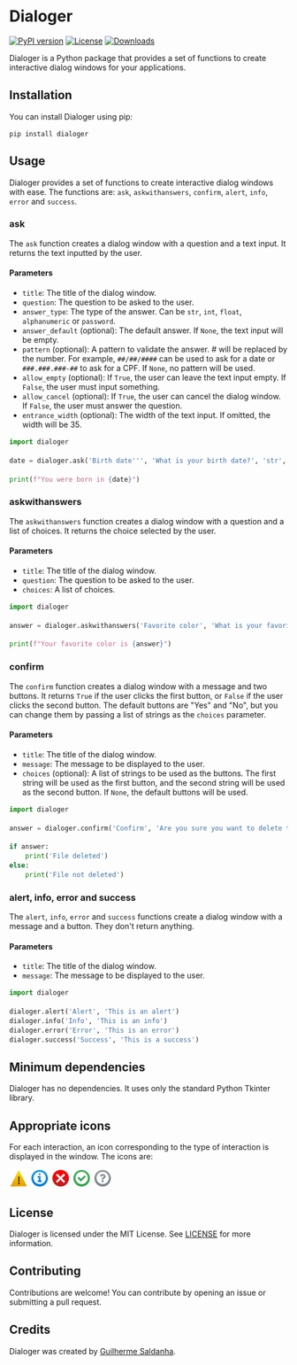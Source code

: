 # Dialoger

[![PyPI version](https://img.shields.io/pypi/v/dialoger)](https://pypi.org/project/dialoger/) [![License](https://img.shields.io/github/license/guisaldanha/dialoger)](LICENSE) [![Downloads](https://img.shields.io/pypi/dm/dialoger)](https://img.shields.io/pypi/dm/dialoger)

Dialoger is a Python package that provides a set of functions to create interactive dialog windows for your applications.

## Installation

You can install Dialoger using pip:

```shell
pip install dialoger
```

## Usage

Dialoger provides a set of functions to create interactive dialog windows with ease. The functions are: `ask`, `askwithanswers`, `confirm`, `alert`, `info`, `error` and `success`.

### ask

The `ask` function creates a dialog window with a question and a text input. It returns the text inputted by the user.

#### Parameters

- `title`: The title of the dialog window.
- `question`: The question to be asked to the user.
- `answer_type`: The type of the answer. Can be `str`, `int`, `float`, `alphanumeric` or `password`.
- `answer_default` (optional): The default answer. If `None`, the text input will be empty.
- `pattern` (optional): A pattern to validate the answer. # will be replaced by the number. For example, `##/##/####` can be used to ask for a date or `###.###.###-##` to ask for a CPF. If `None`, no pattern will be used.
- `allow_empty` (optional): If `True`, the user can leave the text input empty. If `False`, the user must input something.
- `allow_cancel` (optional): If `True`, the user can cancel the dialog window. If `False`, the user must answer the question.
- `entrance_width` (optional): The width of the text input. If omitted, the width will be 35.

```python
import dialoger

date = dialoger.ask('Birth date''', 'What is your birth date?', 'str', pattern='##/##/####', allow_empty=False, allow_cancel=False)

print(f"You were born in {date}")
```

### askwithanswers

The `askwithanswers` function creates a dialog window with a question and a list of choices. It returns the choice selected by the user.

#### Parameters

- `title`: The title of the dialog window.
- `question`: The question to be asked to the user.
- `choices`: A list of choices.

```python
import dialoger

answer = dialoger.askwithanswers('Favorite color', 'What is your favorite color?', ['Red', 'Green', 'Blue'])

print(f"Your favorite color is {answer}")
```

### confirm

The `confirm` function creates a dialog window with a message and two buttons. It returns `True` if the user clicks the first button, or `False` if the user clicks the second button. The default buttons are "Yes" and "No", but you can change them by passing a list of strings as the `choices` parameter.

#### Parameters

- `title`: The title of the dialog window.
- `message`: The message to be displayed to the user.
- `choices` (optional): A list of strings to be used as the buttons. The first string will be used as the first button, and the second string will be used as the second button. If `None`, the default buttons will be used.

```python
import dialoger

answer = dialoger.confirm('Confirm', 'Are you sure you want to delete this file?')

if answer:
    print('File deleted')
else:
    print('File not deleted')
```

### alert, info, error and success

The `alert`, `info`, `error` and `success` functions create a dialog window with a message and a button. They don't return anything.

#### Parameters

- `title`: The title of the dialog window.
- `message`: The message to be displayed to the user.

```python
import dialoger

dialoger.alert('Alert', 'This is an alert')
dialoger.info('Info', 'This is an info')
dialoger.error('Error', 'This is an error')
dialoger.success('Success', 'This is a success')
```

## Minimum dependencies

Dialoger has no dependencies. It uses only the standard Python Tkinter library.

## Appropriate icons

For each interaction, an icon corresponding to the type of interaction is displayed in the window. The icons are:

![Alert](https://raw.githubusercontent.com/guisaldanha/dialoger/main/dialoger/images/alert.png) ![Info](https://raw.githubusercontent.com/guisaldanha/dialoger/main/dialoger/images/info.png) ![Error](https://raw.githubusercontent.com/guisaldanha/dialoger/main/dialoger/images/error.png) ![Success](https://raw.githubusercontent.com/guisaldanha/dialoger/main/dialoger/images/success.png) ![Question](https://raw.githubusercontent.com/guisaldanha/dialoger/main/dialoger/images/question.png)

## License

Dialoger is licensed under the MIT License. See [LICENSE](LICENSE) for more information.

## Contributing

Contributions are welcome! You can contribute by opening an issue or submitting a pull request.

## Credits

Dialoger was created by [Guilherme Saldanha](https://guisaldanha.com).

